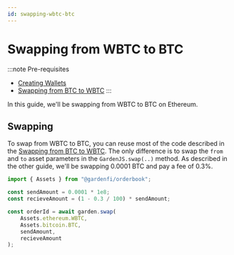 ```yaml
---
id: swapping-wbtc-btc
---
```


# Swapping from WBTC to BTC
:::note
Pre-requisites
- [Creating Wallets](./CreatingWallets.md)
- [Swapping from BTC to WBTC](./SwappingBtcWbtc.md)
:::

In this guide, we'll be swapping from WBTC to BTC on Ethereum.
## Swapping
To swap from WBTC to BTC, you can reuse most of the code described in the [Swapping from BTC to WBTC](./SwappingBtcWbtc.md). The only difference is to swap the `from` and `to` asset parameters in the `GardenJS.swap(..)` method. As described in the other guide, we'll be swapping 0.0001 BTC and pay a fee of 0.3%.

```javascript
import { Assets } from "@gardenfi/orderbook";

const sendAmount = 0.0001 * 1e8;
const recieveAmount = (1 - 0.3 / 100) * sendAmount;

const orderId = await garden.swap(
    Assets.ethereum.WBTC,
    Assets.bitcoin.BTC,
    sendAmount,
    recieveAmount
);
```